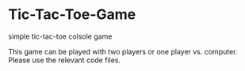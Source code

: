 # Tic-Tac-Toe-Game
simple tic-tac-toe colsole game

This game can be played with two players or one player vs. computer. Please use the relevant code files.
